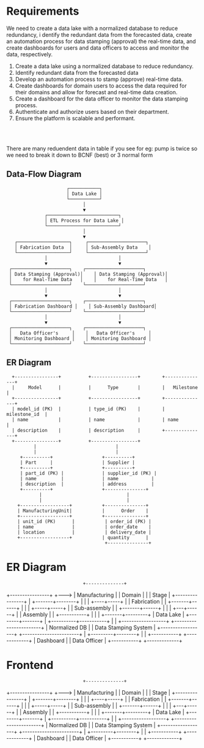 # Requirements



We need to create a data lake with a normalized database to reduce redundancy, i
dentify the redundant data from the forecasted data, 
create an automation process for data stamping (approval) the real-time data, 
and create dashboards for users and data officers to access and monitor the data, respectively.

1. Create a data lake using a normalized database to reduce redundancy.
2. Identify redundant data from the forecasted data
3. Develop an automation process to stamp (approve) real-time data.
4. Create dashboards for domain users to access the data required for their 
   domains and allow for forecast and real-time data creation.
5. Create a dashboard for the data officer to monitor the data stamping process.
6. Authenticate and authorize users based on their department.
7. Ensure the platform is scalable and performant.

<br> <br>


There are many reduendent data in table if you see for eg: pump is twice 
so we need to break it down to BCNF (best) or 3 normal form



## Data-Flow Diagram

                          ┌───────────┐
                          │ Data Lake │
                          └───────────┘
                                │
                                ▼
                  ┌──────────────────────────┐
                  │ ETL Process for Data Lake │
                  └──────────────────────────┘
                                │
                                ▼
       ┌───────────────────┐     ┌─────────────────────┐
       │ Fabrication Data  │     │ Sub-Assembly Data    │
       └───────────────────┘     └─────────────────────┘
                  │                          │
                  ▼                          ▼
     ┌─────────────────────┐    ┌─────────────────────┐
     │ Data Stamping (Approval)│    │ Data Stamping (Approval)│
     │    for Real-Time Data   │    │    for Real-Time Data   │
     └─────────────────────┘    └─────────────────────┘
                  │                          │
                  ▼                          ▼
     ┌─────────────────────┐    ┌─────────────────────┐
     │ Fabrication Dashboard │    │ Sub-Assembly Dashboard│
     └─────────────────────┘    └─────────────────────┘
                  │                          │
                  ▼                          ▼
     ┌─────────────────────┐    ┌─────────────────────┐
     │   Data Officer's     │    │   Data Officer's     │
     │ Monitoring Dashboard │    │ Monitoring Dashboard │
     └─────────────────────┘    └─────────────────────┘

## ER Diagram

      +----------------+          +-----------------+        +---------------+
      |     Model      |          |      Type       |        |   Milestone   |
      +----------------+          +-----------------+        +---------------+
      | model_id (PK)  |          | type_id (PK)    |        | milestone_id  |
      | name           |          | name            |        | name          |
      | description    |          | description     |        +---------------+
      +----------------+          +-----------------+
              |                             |
              |                             |
         +----------+                  +----------+
         | Part     |                  | Supplier |
         +----------+                  +----------+
         | part_id (PK) |              | supplier_id (PK) |
         | name         |              | name            |
         | description  |              | address         |
         +----------+                  +---------------+
                |                               |
                |                               |
        +------------------+           +---------------+
        | ManufacturingUnit|           |      Order    |
        +------------------+           +---------------+
        | unit_id (PK)      |           | order_id (PK) |
        | name              |           | order_date    |
        | location          |           | delivery_date |
        +------------------+           | quantity      |
                                        +---------------+










# ER Diagram

                                +--------------+
+----------------+    +--->    |  Manufacturing   |
|     Domain     |    |         |      Stage      |
+----------------+    |         +-------+--------+
                       |                 |
                       |            +----+-----+
                       |            |  Fabrication  |
                       |            +-------+------+
                       |                     |
                       |               +-----+-----+
                       |               | Sub-assembly |
                       |               +-------+------+
                       |                         |
                       |                   +---+------+
                       |                   |  Assembly |
                       |                   +-----------+
                       | 
                       |
                       |
               +-------+---------+
               |   Data Lake     |
               +--------+-------+
                        |
             +----------+-----------+
             |                      |
+------------------+     +-----------------------+
|   Normalized DB  |     |    Data Stamping System |
+------------------+     +-----------------------+
                        |
              +---------+--------+
              |                  |
      +-----------+      +-------------+
      | Dashboard |      | Data Officer |
      +-----------+      +-------------+

  



# Frontend







                                +--------------+
+----------------+    +--->    |  Manufacturing   |
|     Domain     |    |         |      Stage      |
+----------------+    |         +-------+--------+
                       |                 |
                       |            +----+-----+
                       |            |  Fabrication  |
                       |            +-------+------+
                       |                     |
                       |               +-----+-----+
                       |               | Sub-assembly |
                       |               +-------+------+
                       |                         |
                       |                   +---+------+
                       |                   |  Assembly |
                       |                   +-----------+
                       | 
                       |
                       |
               +-------+---------+
               |   Data Lake     |
               +--------+-------+
                        |
             +----------+-----------+
             |                      |
+------------------+     +-----------------------+
|   Normalized DB  |     |    Data Stamping System |
+------------------+     +-----------------------+
                        |
              +---------+--------+
              |                  |
      +-----------+      +-------------+
      | Dashboard |      | Data Officer |
      +-----------+      +-------------+
